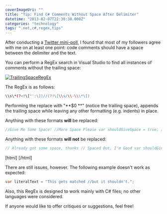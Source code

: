 ```yaml
---
coverImageUri: ""
title: "Tip: Find C# Comments Without Space After Delimiter"
datetime: "2013-02-07T22:30:38.000Z"
categories: "technology"
tags: ".net,c#,regex,tips"
---
```


After conducting a [Twitter mini-poll](https://twitter.com/brandonmartinez/status/299512194192793601 "Twitter / brandonmartinez"), I found that most of my followers agree with me on at least one point: code comments should have a space between the delimiter and the text.

You can perform a RegEx search in Visual Studio to find all instances of comments without the trailing space:

[![TrailingSpaceRegEx](http://assets.brandonmartinez.com/brandonmartinez/2013/02/TrailingSpaceRegEx.png)](http://assets.brandonmartinez.com/brandonmartinez/2013/02/TrailingSpaceRegEx.png)

The RegEx is as follows:

```bash
\\s\*(?<!\["':\])//(?!\[\\s/\\-\\\*\])
```

Performing the replace with "**$0 **" (notice the trailing space), appends the trailing space while leaving any other formatting (e.g. indents) in place.

Anything with these formats **will** be replaced:

``` csharp
//Give Me Some Space! //More Space Please var shouldGiveSpace = true; //I'll Back Off ///////////////Break It Up, Man
```

Anything with these formats **will not** be replaced:

``` csharp
// Already got some space, thanks // Spaced Out, I'm Good var shouldGiveSpace = false; // I'm all set, thank you var webAddress = @"http://dontaddspacesimawebaddress.com/"; var literalText = "//Literally, no need for spaces.";
```

\[html\]<a href="//coolhttporhttpsurlformat"></a> <a href='//coolhttporhttpsurlformat'></a>\[/html\]

There are still issues, however. The following example doesn't work as expected:

``` csharp
var literalText = "This gets matched //but it shouldn't.";
```

Also, this RegEx is designed to work mainly with C# files; no other languages were considered.

If anyone would like to offer critiques or suggestions, feel free!
